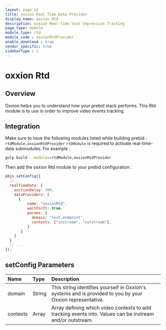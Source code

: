 ```yaml
---
layout: page_v2
title: oxxion Real Time Data Provider
display_name: oxxion Rtd
description: oxxion Real-time Vast Impression Tracking
page_type: module
module_type: rtd
module_code : oxxionRtdProvider
enable_download : true
vendor_specific: true
sidebarType : 1
---
```


# oxxion Rtd

## Overview

Oxxion helps you to understand how your prebid stack performs.
This Rtd module is to use in order to improve video events tracking.

## Integration

Make sure to have the following modules listed while building prebid : `rtdModule,oxxionRtdProvider`
`rtbModule` is required to activate real-time-data submodules.
For example :

```bash
gulp build --modules=rtdModule,oxxionRtdProvider
```

Then add the oxxion Rtd module to your prebid configuration :

```javascript
pbjs.setConfig({
  //...
  realTimeData: {
    auctionDelay: 200,
    dataProviders: [
      {
          name: "oxxionRtd",
          waitForIt: true,
          params: {
            domain: "test.endpoint",
            contexts: ["instream", "outstream"],
          }
       }
    ]
  }
  // ...
});
```

## setConfig Parameters

| Name                             | Type     | Description                                                                                                 |
|:---------------------------------|:---------|:------------------------------------------------------------------------------------------------------------|
| domain                           | String   | This string identifies yourself in Oxxion's systems and is provided to you by your Oxxion representative.   |
| contexts                         | Array    | Array defining which video contexts to add tracking events into. Values can be instream and/or outstream.   |
